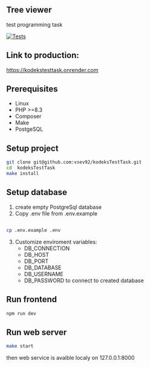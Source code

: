 ## Tree viewer
test programming task

[![Tests](https://github.com/vsev92/kodeksTestTask/actions/workflows/tests.yml/badge.svg)](https://github.com/vsev92/kodeksTestTask/actions/workflows/tests.yml)


## Link to production:
https://kodekstesttask.onrender.com

## Prerequisites
* Linux
* PHP >=8.3
* Composer
* Make
* PostgeSQL

## Setup project
```bash
git clone git@github.com:vsev92/kodeksTestTask.git
cd  kodeksTestTask
make install
```
## Setup database
1. create empty PostgreSql database
2. Copy .env file from .env.example
## 
```bash
cp .env.example .env
```
3. Customize enviroment variables:
   * DB_CONNECTION
   * DB_HOST
   * DB_PORT
   * DB_DATABASE
   * DB_USERNAME
   * DB_PASSWORD
  to connect to created database

## Run frontend
```bash
npm run dev
```
## Run web server
```bash
make start
```
then web service is avaible localy on 127.0.0.1:8000